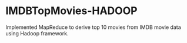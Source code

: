 # IMDBTopMovies-HADOOP
Implemented MapReduce to derive top 10 movies from IMDB movie data using Hadoop framework.
